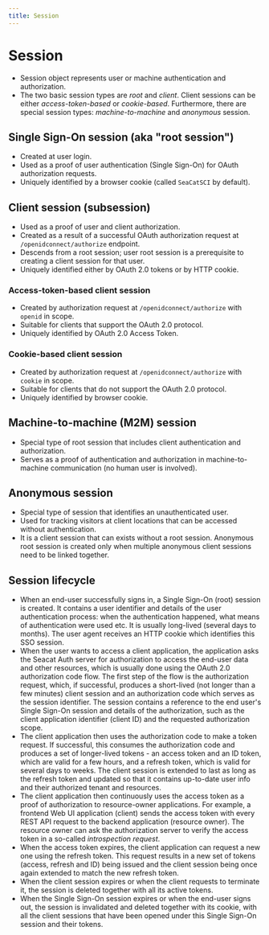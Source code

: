 ```yaml
---
title: Session
---
```


# Session

- Session object represents user or machine authentication and authorization.
- The two basic session types are *root* and *client*. 
  Client sessions can be either *access-token-based* or *cookie-based*. 
  Furthermore, there are special session types: *machine-to-machine* and *anonymous* session.

## Single Sign-On session (aka "root session")

- Created at user login. 
- Used as a proof of user authentication (Single Sign-On) for OAuth authorization requests.
- Uniquely identified by a browser cookie (called `SeaCatSCI` by default).

## Client session (subsession)

- Used as a proof of user and client authorization.
- Created as a result of a successful OAuth authorization request at `/openidconnect/authorize` endpoint.
- Descends from a root session; user root session is a prerequisite to creating a client session for that user.
- Uniquely identified either by OAuth 2.0 tokens or by HTTP cookie.

### Access-token-based client session

- Created by authorization request at `/openidconnect/authorize` with `openid` in scope.
- Suitable for clients that support the OAuth 2.0 protocol.
- Uniquely identified by OAuth 2.0 Access Token.

### Cookie-based client session

- Created by authorization request at `/openidconnect/authorize` with `cookie` in scope.
- Suitable for clients that do not support the OAuth 2.0 protocol.
- Uniquely identified by browser cookie.

## Machine-to-machine (M2M) session

- Special type of root session that includes client authentication and authorization.
- Serves as a proof of authentication and authorization in machine-to-machine communication (no human user is involved).

## Anonymous session

- Special type of session that identifies an unauthenticated user.
- Used for tracking visitors at client locations that can be accessed without authentication.
- It is a client session that can exists without a root session. Anonymous root session is created only when
  multiple anonymous client sessions need to be linked together.

## Session lifecycle

- When an end-user successfully signs in, a Single Sign-On (root) session is created. 
  It contains a user identifier and details of the user authentication process: when the authentication happened, 
  what means of authentication were used etc. It is usually long-lived (several days to months).
  The user agent receives an HTTP cookie which identifies this SSO session.
- When the user wants to access a client application, the application asks the Seacat Auth server for authorization 
  to access the end-user data and other resources, which is usually done using the OAuth 2.0 authorization code flow. 
  The first step of the flow is the authorization request, which, if successful, produces a short-lived (not longer 
  than a few minutes) client session and an authorization code which serves as the session identifier. 
  The session contains a reference to the end user's Single Sign-On session and details of the authorization, 
  such as the client application identifier (client ID) and the requested authorization scope.
- The client application then uses the authorization code to make a token request. 
  If successful, this consumes the authorization code and produces a set of longer-lived tokens - an access token 
  and an ID token, which are valid for a few hours, and a refresh token, which is valid for several days to weeks.
  The client session is extended to last as long as the refresh token and updated so that it contains up-to-date user
  info and their authorized tenant and resources.
- The client application then continuously uses the access token as a proof of authorization to resource-owner 
  applications. For example, a frontend Web UI application (client) sends the access token with every REST API request 
  to the backend application (resource owner). The resource owner can ask the authorization server to verify 
  the access token in a so-called _introspection request_.
- When the access token expires, the client application can request a new one using the refresh token. 
  This request results in a new set of tokens (access, refresh and ID) being issued and the client session being 
  once again extended to match the new refresh token.
- When the client session expires or when the client requests to terminate it, the session is deleted together with 
  all its active tokens.
- When the Single Sign-On session expires or when the end-user signs out, the session is invalidated and deleted 
  together with its cookie, with all the client sessions that have been opened under this Single Sign-On session 
  and their tokens.
